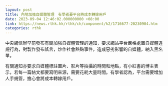 ```yaml
---
layout: post
title: 內地加強自媒體管理　有學者憂平台將成本轉嫁用戶
date: 2023-09-04 12:46:02.000000000 +08:00
link: https://news.rthk.hk/rthk/ch/component/k2/1716677-20230904.htm
categories: rthk
---
```


中央網信辦早前發布有關加強自媒體管理的通知，要求網站平台嚴格處置自媒體違規行為，對製作發布謠言，炒作社會熱點事件，造成惡劣影響的自媒體，納入黑名單。

有關通知亦要求自媒體標註圖片、影片等拍攝的時間和地點，有小紅書的博主表示，若每一篇帖文都要寫明來源，需要花耗大量時間。有學者認為，平台需要增加人手規管，擔心會將成本轉嫁用戶。
